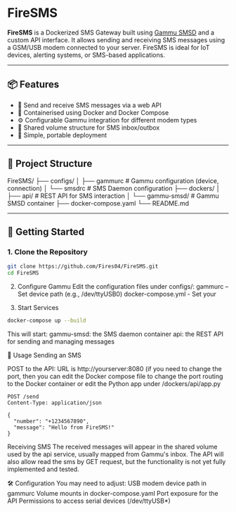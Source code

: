 # FireSMS

**FireSMS** is a Dockerized SMS Gateway built using [Gammu SMSD](https://wammu.eu/docs/manual/smsd/) and a custom API interface. It allows sending and receiving SMS messages using a GSM/USB modem connected to your server. FireSMS is ideal for IoT devices, alerting systems, or SMS-based applications.

---

## 📦 Features
- 📨 Send and receive SMS messages via a web API
- 🐳 Containerised using Docker and Docker Compose
- ⚙️ Configurable Gammu integration for different modem types
- 📁 Shared volume structure for SMS inbox/outbox
- 🔧 Simple, portable deployment

---

## 🧱 Project Structure
FireSMS/
├── configs/
│ ├── gammurc # Gammu configuration (device, connection)
│ └── smsdrc # SMS Daemon configuration
├── dockers/
│ ├── api/ # REST API for SMS interaction
│ └── gammu-smsd/ # Gammu SMSD container
├── docker-compose.yaml
└── README.md

---

## 🚀 Getting Started

### 1. Clone the Repository

```bash
git clone https://github.com/Fires04/FireSMS.git
cd FireSMS
```

2. Configure Gammu
Edit the configuration files under configs/:
gammurc – Set device path (e.g., /dev/ttyUSB0)
docker-compose.yml - Set your 

3. Start Services
```bash
docker-compose up --build
```
This will start:
gammu-smsd: the SMS daemon container
api: the REST API for sending and managing messages

📡 Usage
Sending an SMS

POST to the API:
URL is http://yourserver:8080 (if you need to change the port, then you can edit the Docker compose file to change the port routing to the Docker container or edit the Python app under /dockers/api/app.py

```http
POST /send
Content-Type: application/json

{
  "number": "+1234567890",
  "message": "Hello from FireSMS!"
}
```

Receiving SMS
The received messages will appear in the shared volume used by the api service, usually mapped from Gammu's inbox. The API will also allow read the sms by GET request, but the functionality is not yet fully implemented and tested.

🛠️ Configuration
You may need to adjust:
USB modem device path in gammurc
Volume mounts in docker-compose.yaml
Port exposure for the API
Permissions to access serial devices (/dev/ttyUSB*)
